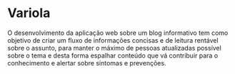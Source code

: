 # Variola
O desenvolvimento da aplicação web sobre um blog informativo tem como objetivo de criar um fluxo de informações concisas e de leitura rentável sobre o assunto, para manter o máximo de pessoas atualizadas possível sobre o tema e desta forma espalhar conteúdo que vá contribuir para o conhecimento e alertar sobre sintomas e prevenções. 
